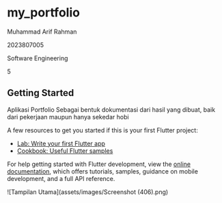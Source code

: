 # my_portfolio

Muhammad Arif Rahman

2023807005

Software Engineering

5

## Getting Started

Aplikasi Portfolio
Sebagai bentuk dokumentasi dari hasil yang dibuat, baik dari pekerjaan maupun hanya sekedar hobi

A few resources to get you started if this is your first Flutter project:

- [Lab: Write your first Flutter app](https://docs.flutter.dev/get-started/codelab)
- [Cookbook: Useful Flutter samples](https://docs.flutter.dev/cookbook)

For help getting started with Flutter development, view the
[online documentation](https://docs.flutter.dev/), which offers tutorials,
samples, guidance on mobile development, and a full API reference.

![Tampilan Utama](assets/images/Screenshot (406).png)
